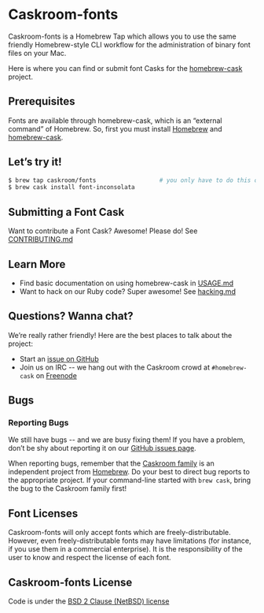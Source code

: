# Caskroom-fonts

Caskroom-fonts is a Homebrew Tap which allows you to use the same friendly Homebrew-style CLI workflow for the administration of binary font files on your Mac.

Here is where you can find or submit font Casks for the [homebrew-cask](https://github.com/caskroom/homebrew-cask) project.

## Prerequisites

Fonts are available through homebrew-cask, which is an “external command” of Homebrew. So, first you must install [Homebrew](http://brew.sh) and [homebrew-cask](https://caskroom.github.io).

## Let’s try it!

```bash
$ brew tap caskroom/fonts                  # you only have to do this once!
$ brew cask install font-inconsolata
```

## Submitting a Font Cask

Want to contribute a Font Cask? Awesome! Please do! See [CONTRIBUTING.md](CONTRIBUTING.md)

## Learn More

* Find basic documentation on using homebrew-cask in [USAGE.md](https://github.com/caskroom/homebrew-cask/blob/master/USAGE.md)
* Want to hack on our Ruby code? Super awesome! See [hacking.md](https://github.com/caskroom/homebrew-cask/blob/master/doc/development/hacking.md)

## Questions? Wanna chat?

We’re really rather friendly! Here are the best places to talk about the project:

* Start an [issue on GitHub](https://github.com/caskroom/homebrew-fonts/issues)
* Join us on IRC -- we hang out with the Caskroom crowd at `#homebrew-cask` on [Freenode](http://freenode.net/)

## Bugs

### Reporting Bugs

We still have bugs -- and we are busy fixing them! If you have a problem, don’t be shy about reporting it on our [GitHub issues page](https://github.com/caskroom/homebrew-fonts/issues?state=open).

When reporting bugs, remember that the [Caskroom family](https://caskroom.github.io) is an independent project from [Homebrew](http://brew.sh). Do your best to direct bug reports to the appropriate project. If your command-line started with `brew cask`, bring the bug to the Caskroom family first!

## Font Licenses

Caskroom-fonts will only accept fonts which are freely-distributable. However, even freely-distributable fonts may have limitations (for instance, if you use them in a commercial enterprise). It is the responsibility of the user to know and respect the license of each font.

## Caskroom-fonts License

Code is under the [BSD 2 Clause (NetBSD) license](https://github.com/caskroom/homebrew-fonts/blob/master/LICENSE)
